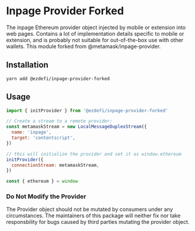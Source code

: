 # Inpage Provider Forked

The inpage Ethereum provider object injected by mobile or extension into web pages.
Contains a lot of implementation details specific to mobile or extension, and is probably
not suitable for out-of-the-box use with other wallets.
This module forked from @metamask/inpage-provider.

## Installation

`yarn add @ezdefi/inpage-provider-forked`

## Usage

```javascript
import { initProvider } from '@ezdefi/inpage-provider-forked'

// Create a stream to a remote provider:
const metamaskStream = new LocalMessageDuplexStream({
  name: 'inpage',
  target: 'contentscript',
})

// this will initialize the provider and set it as window.ethereum
initProvider({
  connectionStream: metamaskStream,
})

const { ethereum } = window
```

### Do Not Modify the Provider

The Provider object should not be mutated by consumers under any circumstances.
The maintainers of this package will neither fix nor take responsbility for bugs caused by third parties mutating the provider object.
